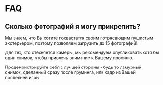 # FAQ

## Сколько фотографий я могу прикрепить?

Мы знаем, что Вы хотите похвастатся своим потрясающим пушистым экстерьером, поэтому позволяем загрузить до 15 фотографий!

Для тех, кто стесняется камеры, мы рекомендуем опубликовать хотя бы один снимок, чтобы привлечь внимание к Вашему профилю.

Продемонстрируйте себя  с лучшей стороны - будь то ламурный снимок, сделанный сразу после груминга, или кадр из Вашей последней игры.
